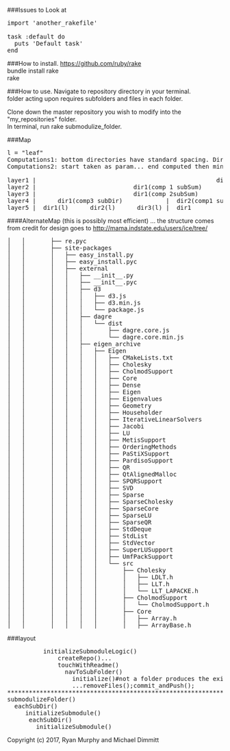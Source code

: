 ###Issues to Look at
<pre>
import 'another_rakefile'

task :default do
  puts 'Default task'
end
</pre>
###How to install.
https://github.com/ruby/rake<br>
bundle install rake<br>
rake 

###How to use.
Navigate to repository directory in your terminal.<br>
folder acting upon requires subfolders and files in each folder.

Clone down the master repository you wish to modify into the "my_repositories" folder.<br>
In terminal, run rake submodulize_folder.


###Map
<pre>
l = "leaf"
Computations1: bottom directories have standard spacing. Directories above have summation spacing.
Computations2: start taken as param... end computed then min.

layer1 |                                                  dir1(comp 2subSum)
layer2 |                           dir1(comp 1 subSum)            |               dir2(comp 1 subSum)
layer3 |                           dir1(comp 2subSum)             |               dir2(l)
layer4 |      dir1(comp3 subDir)            |  dir2(comp1 subDir)
layer5 |  dir1(l)      dir2(l)      dir3(l) |  dir1
</pre>
####AlternateMap (this is possibly most efficient) ... the structure comes from 
credit for design goes to http://mama.indstate.edu/users/ice/tree/
<pre>
│   │       ├── re.pyc
│   │       ├── site-packages
│   │       │   ├── easy_install.py
│   │       │   ├── easy_install.pyc
│   │       │   ├── external
│   │       │   │   ├── __init__.py
│   │       │   │   ├── __init__.pyc
│   │       │   │   ├── d3
│   │       │   │   │   ├── d3.js
│   │       │   │   │   ├── d3.min.js
│   │       │   │   │   └── package.js
│   │       │   │   ├── dagre
│   │       │   │   │   └── dist
│   │       │   │   │       ├── dagre.core.js
│   │       │   │   │       └── dagre.core.min.js
│   │       │   │   ├── eigen_archive
│   │       │   │   │   ├── Eigen
│   │       │   │   │   │   ├── CMakeLists.txt
│   │       │   │   │   │   ├── Cholesky
│   │       │   │   │   │   ├── CholmodSupport
│   │       │   │   │   │   ├── Core
│   │       │   │   │   │   ├── Dense
│   │       │   │   │   │   ├── Eigen
│   │       │   │   │   │   ├── Eigenvalues
│   │       │   │   │   │   ├── Geometry
│   │       │   │   │   │   ├── Householder
│   │       │   │   │   │   ├── IterativeLinearSolvers
│   │       │   │   │   │   ├── Jacobi
│   │       │   │   │   │   ├── LU
│   │       │   │   │   │   ├── MetisSupport
│   │       │   │   │   │   ├── OrderingMethods
│   │       │   │   │   │   ├── PaStiXSupport
│   │       │   │   │   │   ├── PardisoSupport
│   │       │   │   │   │   ├── QR
│   │       │   │   │   │   ├── QtAlignedMalloc
│   │       │   │   │   │   ├── SPQRSupport
│   │       │   │   │   │   ├── SVD
│   │       │   │   │   │   ├── Sparse
│   │       │   │   │   │   ├── SparseCholesky
│   │       │   │   │   │   ├── SparseCore
│   │       │   │   │   │   ├── SparseLU
│   │       │   │   │   │   ├── SparseQR
│   │       │   │   │   │   ├── StdDeque
│   │       │   │   │   │   ├── StdList
│   │       │   │   │   │   ├── StdVector
│   │       │   │   │   │   ├── SuperLUSupport
│   │       │   │   │   │   ├── UmfPackSupport
│   │       │   │   │   │   └── src
│   │       │   │   │   │       ├── Cholesky
│   │       │   │   │   │       │   ├── LDLT.h
│   │       │   │   │   │       │   ├── LLT.h
│   │       │   │   │   │       │   └── LLT_LAPACKE.h
│   │       │   │   │   │       ├── CholmodSupport
│   │       │   │   │   │       │   └── CholmodSupport.h
│   │       │   │   │   │       ├── Core
│   │       │   │   │   │       │   ├── Array.h
│   │       │   │   │   │       │   ├── ArrayBase.h
</pre>
###layout
<pre>
          initializeSubmoduleLogic()
              createRepo()...
              touchWithReadme()
                navToSubFolder()
                  initialize()#not a folder produces the exit procedure... 
                  ...removeFiles();commit_andPush();
*******************************************************************************************
submodulizeFolder()
  eachSubDir()
     initializeSubmodule()
      eachSubDir()
        initializeSubmodule()
</pre>
Copyright (c) 2017, Ryan Murphy and Michael Dimmitt
